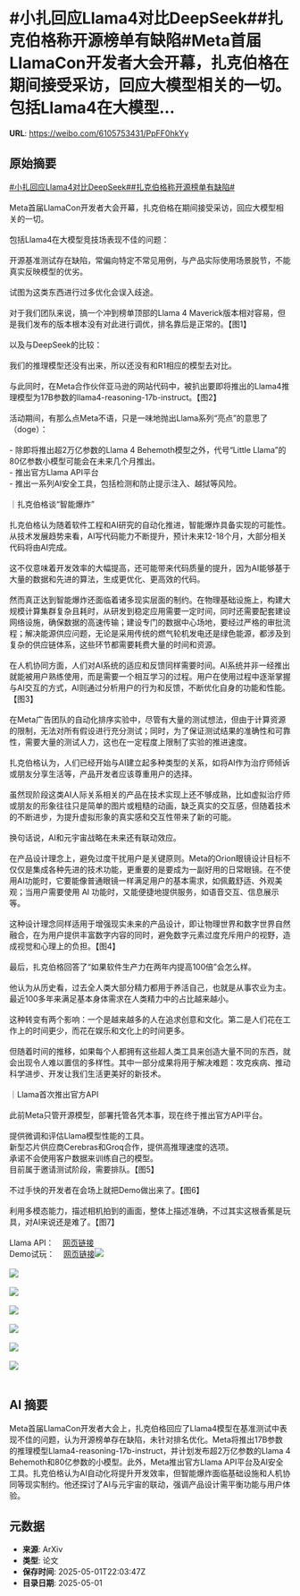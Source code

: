 # #小扎回应Llama4对比DeepSeek##扎克伯格称开源榜单有缺陷#Meta首届LlamaCon开发者大会开幕，扎克伯格在期间接受采访，回应大模型相关的一切。包括Llama4在大模型...

**URL**: https://weibo.com/6105753431/PpFF0hkYy

## 原始摘要

<a href="https://m.weibo.cn/search?containerid=231522type%3D1%26t%3D10%26q%3D%23%E5%B0%8F%E6%89%8E%E5%9B%9E%E5%BA%94Llama4%E5%AF%B9%E6%AF%94DeepSeek%23&amp;extparam=%23%E5%B0%8F%E6%89%8E%E5%9B%9E%E5%BA%94Llama4%E5%AF%B9%E6%AF%94DeepSeek%23" data-hide=""><span class="surl-text">#小扎回应Llama4对比DeepSeek#</span></a><a href="https://m.weibo.cn/search?containerid=231522type%3D1%26t%3D10%26q%3D%23%E6%89%8E%E5%85%8B%E4%BC%AF%E6%A0%BC%E7%A7%B0%E5%BC%80%E6%BA%90%E6%A6%9C%E5%8D%95%E6%9C%89%E7%BC%BA%E9%99%B7%23&amp;extparam=%23%E6%89%8E%E5%85%8B%E4%BC%AF%E6%A0%BC%E7%A7%B0%E5%BC%80%E6%BA%90%E6%A6%9C%E5%8D%95%E6%9C%89%E7%BC%BA%E9%99%B7%23" data-hide=""><span class="surl-text">#扎克伯格称开源榜单有缺陷#</span></a><br><br>Meta首届LlamaCon开发者大会开幕，扎克伯格在期间接受采访，回应大模型相关的一切。<br><br>包括Llama4在大模型竞技场表现不佳的问题：<br><br>开源基准测试存在缺陷，常偏向特定不常见用例，与产品实际使用场景脱节，不能真实反映模型的优劣。<br><br>试图为这类东西进行过多优化会误入歧途。<br><br>对于我们团队来说，搞一个冲到榜单顶部的Llama 4 Maverick版本相对容易，但是我们发布的版本根本没有对此进行调优，排名靠后是正常的。【图1】<br><br>以及与DeepSeek的比较：<br><br>我们的推理模型还没有出来，所以还没有和R1相应的模型去对比。<br><br>与此同时，在Meta合作伙伴亚马逊的网站代码中，被扒出要即将推出的Llama4推理模型为17B参数的llama4-reasoning-17b-instruct。【图2】<br><br>活动期间，有那么点Meta不语，只是一味地抛出Llama系列“亮点”的意思了（doge）：<br><br>- 除即将推出超2万亿参数的Llama 4 Behemoth模型之外，代号“Little Llama”的80亿参数小模型可能会在未来几个月推出。  <br>- 推出官方Llama API平台  <br>- 推出一系列AI安全工具，包括检测和防止提示注入、越狱等风险。  <br><br>｜扎克伯格谈“智能爆炸”  <br><br>扎克伯格认为随着软件工程和AI研究的自动化推进，智能爆炸具备实现的可能性。从技术发展趋势来看，AI写代码能力不断提升，预计未来12-18个月，大部分相关代码将由AI完成。<br><br>这不仅意味着开发效率的大幅提高，还可能带来代码质量的提升，因为AI能够基于大量的数据和先进的算法，生成更优化、更高效的代码。<br><br>然而真正达到智能爆炸还面临着诸多现实层面的制约。在物理基础设施上，构建大规模计算集群复杂且耗时，从研发到稳定应用需要一定时间，同时还需要配套建设网络设施，确保数据的高速传输；建设专门的数据中心场地，要经过严格的审批流程；解决能源供应问题，无论是采用传统的燃气轮机发电还是绿色能源，都涉及到复杂的供应链体系，这些环节都需要耗费大量的时间和资源。<br><br>在人机协同方面，人们对AI系统的适应和反馈同样需要时间。AI系统并非一经推出就能被用户熟练使用，而是需要一个相互学习的过程。用户在使用过程中逐渐掌握与AI交互的方式，AI则通过分析用户的行为和反馈，不断优化自身的功能和性能。【图3】<br><br>在Meta广告团队的自动化排序实验中，尽管有大量的测试想法，但由于计算资源的限制，无法对所有假设进行充分测试；同时，为了保证测试结果的准确性和可靠性，需要大量的测试人力，这也在一定程度上限制了实验的推进速度。<br><br>扎克伯格认为，人们已经开始与AI建立起多种类型的关系，如将AI作为治疗师倾诉或朋友分享生活等，产品开发者应该尊重用户的选择。<br><br>虽然现阶段这类AI人际关系相关的产品在技术实现上还不够成熟，比如虚拟治疗师或朋友的形象往往只是简单的图片或粗糙的动画，缺乏真实的交互感，但随着技术的不断进步，为提升虚拟形象的真实感和交互性带来了新的可能。<br><br>换句话说，AI和元宇宙战略在未来还有联动效应。<br><br>在产品设计理念上，避免过度干扰用户是关键原则。Meta的Orion眼镜设计目标不仅仅是集成各种先进的技术功能，更重要的是要成为一副好用的日常眼镜。在不使用AI功能时，它要能像普通眼镜一样满足用户的基本需求，如佩戴舒适、外观美观；当用户需要使用 AI 功能时，又能便捷地提供服务，如语音交互、信息展示等。<br><br>这种设计理念同样适用于增强现实未来的产品设计，即让物理世界和数字世界自然融合，在为用户提供丰富数字内容的同时，避免数字元素过度充斥用户的视野，造成视觉和心理上的负担。【图4】<br><br>最后，扎克伯格回答了“如果软件生产力在两年内提高100倍”会怎么样。<br><br>他认为从历史看，过去全人类大部分精力都用于养活自己，也就是从事农业为主。最近100多年来满足基本身体需求在人类精力中的占比越来越小。<br><br>这种转变有两个影响：一个是越来越多的人在追求创意和文化。第二是人们花在工作上的时间更少，而花在娱乐和文化上的时间更多。<br><br>但随着时间的推移，如果每个人都拥有这些超人类工具来创造大量不同的东西，就会出现令人难以置信的多样性。其中一部分成果将用于解决难题：攻克疾病、推动科学进步、开发让我们生活更美好的新技术。<br><br>｜Llama首次推出官方API  <br><br>此前Meta只管开源模型，部署托管各凭本事，现在终于推出官方API平台。<br><br>提供微调和评估Llama模型性能的工具。  <br>新型芯片供应商Cerebras和Groq合作，提供高推理速度的选项。  <br>承诺不会使用客户数据来训练自己的模型。  <br>目前属于邀请测试阶段，需要排队。【图5】<br><br>不过手快的开发者在会场上就把Demo做出来了。【图6】<br><br>利用多模态能力，描述相机拍到的画面，整体上描述准确，不过其实这根香蕉是玩具，对AI来说还是难了。【图7】<br><br>Llama API：<a href="https://weibo.cn/sinaurl?u=https%3A%2F%2Fwww.llama.com%2Fproducts%2Fllama-api%2F%23llama-protections" data-hide=""><span class="url-icon"><img style="width: 1rem;height: 1rem" src="https://h5.sinaimg.cn/upload/2015/09/25/3/timeline_card_small_web_default.png" referrerpolicy="no-referrer"></span><span class="surl-text">网页链接</span></a><br>Demo试玩：<a href="https://weibo.cn/sinaurl?u=https%3A%2F%2Fllama-api-launch.craigsdemos.workers.dev" data-hide=""><span class="url-icon"><img style="width: 1rem;height: 1rem" src="https://h5.sinaimg.cn/upload/2015/09/25/3/timeline_card_small_web_default.png" referrerpolicy="no-referrer"></span><span class="surl-text">网页链接</span></a><img style="" src="https://tvax4.sinaimg.cn/large/006Fd7o3gy1i0yy63zuzrj30zk0ju7gr.jpg" referrerpolicy="no-referrer"><br><br><img style="" src="https://tvax3.sinaimg.cn/large/006Fd7o3gy1i0yy61jrjwj30l20k07c9.jpg" referrerpolicy="no-referrer"><br><br><img style="" src="https://tvax1.sinaimg.cn/large/006Fd7o3gy1i0yy63tb64j30w70k0dos.jpg" referrerpolicy="no-referrer"><br><br><img style="" src="https://tvax3.sinaimg.cn/large/006Fd7o3gy1i0yy62tnq2j30zk0k04q3.jpg" referrerpolicy="no-referrer"><br><br><img style="" src="https://tvax2.sinaimg.cn/large/006Fd7o3gy1i0yy62t3i3j30zk0emwk5.jpg" referrerpolicy="no-referrer"><br><br><img style="" src="https://tvax1.sinaimg.cn/large/006Fd7o3gy1i0yy632bxmj30zk0fnag3.jpg" referrerpolicy="no-referrer"><br><br><img style="" src="https://tvax2.sinaimg.cn/large/006Fd7o3gy1i0yy63teetj30k00xa7ak.jpg" referrerpolicy="no-referrer"><br><br>

## AI 摘要

Meta首届LlamaCon开发者大会上，扎克伯格回应了Llama4模型在基准测试中表现不佳的问题，认为开源榜单存在缺陷，未针对排名优化。Meta将推出17B参数的推理模型Llama4-reasoning-17b-instruct，并计划发布超2万亿参数的Llama 4 Behemoth和80亿参数的小模型。此外，Meta推出官方Llama API平台及AI安全工具。扎克伯格认为AI自动化将提升开发效率，但智能爆炸面临基础设施和人机协同等现实制约。他还探讨了AI与元宇宙的联动，强调产品设计需平衡功能与用户体验。

## 元数据

- **来源**: ArXiv
- **类型**: 论文
- **保存时间**: 2025-05-01T22:03:47Z
- **目录日期**: 2025-05-01
